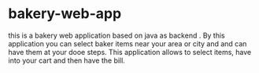# bakery-web-app
this is a bakery web application based on java as backend . 
By this application you can select baker items near your area or city and and can have them at your dooe steps.
This application allows to select items, have into your cart and then have the bill.
